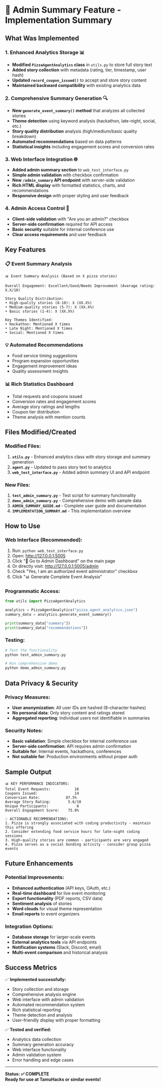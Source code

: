 # 🍕 Admin Summary Feature - Implementation Summary

## What Was Implemented

### 1. **Enhanced Analytics Storage** 📊
- **Modified `PizzaAgentAnalytics` class** in `utils.py` to store full story text
- **Added story collection** with metadata (rating, tier, timestamp, user hash)
- **Updated `record_coupon_issued()`** to accept and store story content
- **Maintained backward compatibility** with existing analytics data

### 2. **Comprehensive Summary Generation** 🔍
- **New `generate_event_summary()` method** that analyzes all collected stories
- **Theme detection** using keyword analysis (hackathon, late-night, social, etc.)
- **Story quality distribution** analysis (high/medium/basic quality breakdown)
- **Automated recommendations** based on data patterns
- **Statistical insights** including engagement scores and conversion rates

### 3. **Web Interface Integration** 🌐
- **Added admin summary section** to `web_test_interface.py`
- **Simple admin validation** with checkbox confirmation
- **New `/admin_summary` API endpoint** with server-side validation
- **Rich HTML display** with formatted statistics, charts, and recommendations
- **Responsive design** with proper styling and user feedback

### 4. **Admin Access Control** 🔐
- **Client-side validation** with "Are you an admin?" checkbox
- **Server-side confirmation** required for API access
- **Basic security** suitable for internal conference use
- **Clear access requirements** and user feedback

## Key Features

### 📋 **Event Summary Analysis**
```
📊 Event Summary Analysis (Based on X pizza stories)

Overall Engagement: Excellent/Good/Needs Improvement (Average rating: X.X/10)

Story Quality Distribution:
• High-quality stories (8-10): X (XX.X%)
• Medium-quality stories (5-7): X (XX.X%)  
• Basic stories (1-4): X (XX.X%)

Key Themes Identified:
• Hackathon: Mentioned X times
• Late Night: Mentioned X times
• Social: Mentioned X times
```

### 💡 **Automated Recommendations**
- Food service timing suggestions
- Program expansion opportunities
- Engagement improvement ideas
- Quality assessment insights

### 📊 **Rich Statistics Dashboard**
- Total requests and coupons issued
- Conversion rates and engagement scores
- Average story ratings and lengths
- Coupon tier distribution
- Theme analysis with mention counts

## Files Modified/Created

### **Modified Files:**
1. **`utils.py`** - Enhanced analytics class with story storage and summary generation
2. **`agent.py`** - Updated to pass story text to analytics
3. **`web_test_interface.py`** - Added admin summary UI and API endpoint

### **New Files:**
1. **`test_admin_summary.py`** - Test script for summary functionality
2. **`demo_admin_summary.py`** - Comprehensive demo with sample data
3. **`ADMIN_SUMMARY_GUIDE.md`** - Complete user guide and documentation
4. **`IMPLEMENTATION_SUMMARY.md`** - This implementation overview

## How to Use

### **Web Interface (Recommended):**
1. Run: `python web_test_interface.py`
2. Open: http://127.0.0.1:5005
3. Click "🚀 Go to Admin Dashboard" on the main page
4. Or directly visit: http://127.0.0.1:5005/admin
5. Check "Yes, I am an authorized event administrator" checkbox
6. Click "📊 Generate Complete Event Analysis"

### **Programmatic Access:**
```python
from utils import PizzaAgentAnalytics

analytics = PizzaAgentAnalytics("pizza_agent_analytics.json")
summary_data = analytics.generate_event_summary()

print(summary_data["summary"])
print(summary_data["recommendations"])
```

### **Testing:**
```bash
# Test the functionality
python test_admin_summary.py

# Run comprehensive demo
python demo_admin_summary.py
```

## Data Privacy & Security

### **Privacy Measures:**
- **User anonymization**: All user IDs are hashed (8-character hashes)
- **No personal data**: Only story content and ratings stored
- **Aggregated reporting**: Individual users not identifiable in summaries

### **Security Notes:**
- **Basic validation**: Simple checkbox for internal conference use
- **Server-side confirmation**: API requires admin confirmation
- **Suitable for**: Internal events, hackathons, conferences
- **Not suitable for**: Production environments without proper auth

## Sample Output

```
📊 KEY PERFORMANCE INDICATORS:
Total Event Requests:           16
Coupons Issued:                 14
Conversion Rate:            87.5%
Average Story Rating:        5.6/10
Unique Participants:             6
Overall Engagement Score:    75.0%

💡 ACTIONABLE RECOMMENDATIONS:
1. Pizza is strongly associated with coding productivity - maintain this offering
2. Consider extending food service hours for late-night coding sessions
3. High-quality stories are common - participants are very engaged
4. Pizza serves as a social bonding activity - consider group pizza events
```

## Future Enhancements

### **Potential Improvements:**
- **Enhanced authentication** (API keys, OAuth, etc.)
- **Real-time dashboard** for live event monitoring
- **Export functionality** (PDF reports, CSV data)
- **Sentiment analysis** of stories
- **Word clouds** for visual theme representation
- **Email reports** to event organizers

### **Integration Options:**
- **Database storage** for larger-scale events
- **External analytics tools** via API endpoints
- **Notification systems** (Slack, Discord, email)
- **Multi-event comparison** and historical analysis

## Success Metrics

✅ **Implemented successfully:**
- Story collection and storage
- Comprehensive analysis engine
- Web interface with admin validation
- Automated recommendation system
- Rich statistical reporting
- Theme detection and analysis
- User-friendly display with proper formatting

✅ **Tested and verified:**
- Analytics data collection
- Summary generation accuracy
- Web interface functionality
- Admin validation system
- Error handling and edge cases

---

**Status: ✅ COMPLETE**  
**Ready for use at TamuHacks or similar events!**